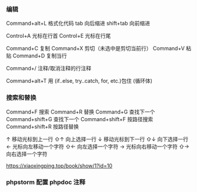 ### 编辑
Command+alt+L 格式化代码
tab 向后缩进
shift+tab 向前缩进

Control+A 光标在行首
Control+E 光标在行尾

Command+C 复制
Command+X 剪切（未选中是剪切当前行）
Command+V 粘贴
Command+D 复制当行

Command+/ 注释/取消注释的行注释

Command+alt+T 用 (if..else, try..catch, for, etc.)包住   (循环体)
### 搜索和替换
Command+F 搜索
Command+R 替换
Command+G 查找下一个
Command+shift+G 查找下一个
Command+shift+F 按路径搜索
Command+shift+R 按路径替换

↑	移动光标到上一行
⇧↑	向上选择一行
↓	移动光标到下一行
⇧↓	向下选择一行
←	光标向左移动一个字符
⇧←	向左选择一个字符
→	光标向右移动一个字符
⇧→	向右选择一个字符

https://xiaoxingping.top/book/show/1?id=10

### phpstorm 配置 phpdoc 注释